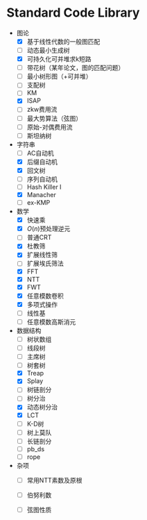 # Standard Code Library

- 图论
  - [x] 基于线性代数的一般图匹配
  - [ ] 动态最小生成树
  - [x] 可持久化可并堆求k短路
  - [ ] 带花树（某年论文，图的匹配问题）
  - [ ] 最小树形图（+可并堆）
  - [ ] 支配树
  - [ ] KM
  - [x] ISAP
  - [ ] zkw费用流
  - [ ] 最大势算法（弦图）
  - [ ] 原始-对偶费用流
  - [ ] 斯坦纳树
- 字符串
  - [ ] AC自动机
  - [x] 后缀自动机
  - [x] 回文树
  - [ ] 序列自动机
  - [ ] Hash Killer I
  - [x] Manacher
  - [ ] ex-KMP
- 数学
  - [x] 快速乘
  - [x] $O(n)$预处理逆元
  - [ ] 普通CRT
  - [x] 杜教筛
  - [x] 扩展线性筛
  - [ ] 扩展埃氏筛法
  - [x] FFT
  - [x] NTT
  - [x] FWT
  - [x] 任意模数卷积
  - [x] 多项式操作
  - [ ] 线性基
  - [ ] 任意模数高斯消元
- 数据结构
  - [ ] 树状数组
  - [ ] 线段树
  - [ ] 主席树
  - [ ] 树套树
  - [x] Treap
  - [x] Splay
  - [ ] 树链剖分
  - [ ] 树分治
  - [x] 动态树分治
  - [x] LCT
  - [ ] K-D树
  - [ ] 树上莫队
  - [ ] 长链剖分
  - [ ] pb_ds
  - [ ] rope
- 杂项
  - [ ] 常用NTT素数及原根
  - [ ] 伯努利数
  - [ ] 弦图性质

